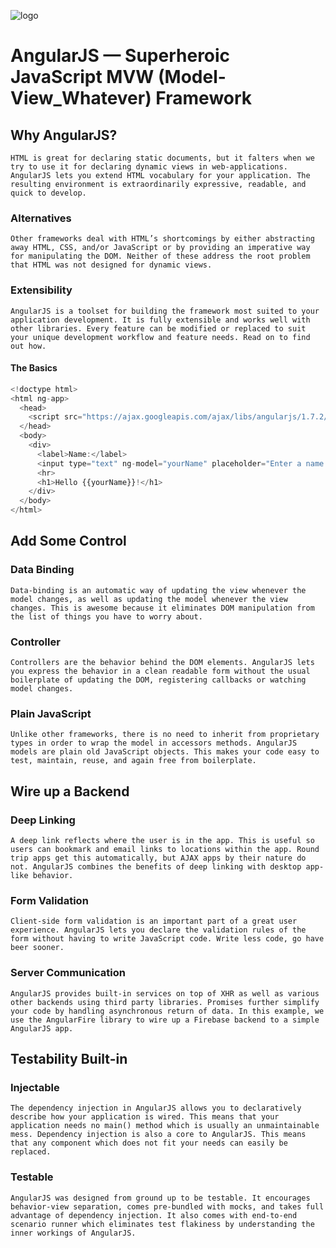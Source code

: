 ![logo](https://user-images.githubusercontent.com/34129569/42408269-72312610-81e7-11e8-91c7-b46de791cbe4.png)


# AngularJS — Superheroic JavaScript MVW (Model-View_Whatever) Framework


## Why AngularJS?
```HTML is great for declaring static documents, but it falters when we try to use it for declaring dynamic views in web-applications. AngularJS lets you extend HTML vocabulary for your application. The resulting environment is extraordinarily expressive, readable, and quick to develop.```

### Alternatives
```Other frameworks deal with HTML’s shortcomings by either abstracting away HTML, CSS, and/or JavaScript or by providing an imperative way for manipulating the DOM. Neither of these address the root problem that HTML was not designed for dynamic views.```

### Extensibility
```AngularJS is a toolset for building the framework most suited to your application development. It is fully extensible and works well with other libraries. Every feature can be modified or replaced to suit your unique development workflow and feature needs. Read on to find out how.```

#### The Basics
```js
<!doctype html>
<html ng-app>
  <head>
    <script src="https://ajax.googleapis.com/ajax/libs/angularjs/1.7.2/angular.min.js"></script>
  </head>
  <body>
    <div>
      <label>Name:</label>
      <input type="text" ng-model="yourName" placeholder="Enter a name here">
      <hr>
      <h1>Hello {{yourName}}!</h1>
    </div>
  </body>
</html>
```

## Add Some Control
### Data Binding
```Data-binding is an automatic way of updating the view whenever the model changes, as well as updating the model whenever the view changes. This is awesome because it eliminates DOM manipulation from the list of things you have to worry about.```

### Controller
```Controllers are the behavior behind the DOM elements. AngularJS lets you express the behavior in a clean readable form without the usual boilerplate of updating the DOM, registering callbacks or watching model changes.```

### Plain JavaScript
```Unlike other frameworks, there is no need to inherit from proprietary types in order to wrap the model in accessors methods. AngularJS models are plain old JavaScript objects. This makes your code easy to test, maintain, reuse, and again free from boilerplate.```

## Wire up a Backend
### Deep Linking
```A deep link reflects where the user is in the app. This is useful so users can bookmark and email links to locations within the app. Round trip apps get this automatically, but AJAX apps by their nature do not. AngularJS combines the benefits of deep linking with desktop app-like behavior.```

### Form Validation
```Client-side form validation is an important part of a great user experience. AngularJS lets you declare the validation rules of the form without having to write JavaScript code. Write less code, go have beer sooner.```

### Server Communication
```AngularJS provides built-in services on top of XHR as well as various other backends using third party libraries. Promises further simplify your code by handling asynchronous return of data. In this example, we use the AngularFire library to wire up a Firebase backend to a simple AngularJS app.```

## Testability Built-in
### Injectable
```The dependency injection in AngularJS allows you to declaratively describe how your application is wired. This means that your application needs no main() method which is usually an unmaintainable mess. Dependency injection is also a core to AngularJS. This means that any component which does not fit your needs can easily be replaced.```

### Testable
```AngularJS was designed from ground up to be testable. It encourages behavior-view separation, comes pre-bundled with mocks, and takes full advantage of dependency injection. It also comes with end-to-end scenario runner which eliminates test flakiness by understanding the inner workings of AngularJS.```
